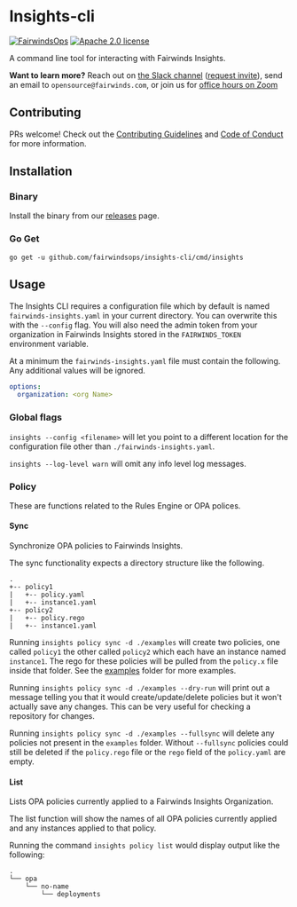 # Insights-cli

[![FairwindsOps](https://circleci.com/gh/FairwindsOps/insights-cli.svg?style=svg)](https://circleci.com/gh/FairwindsOps/insights-cli)
[![Apache 2.0 license](https://img.shields.io/badge/license-Apache2-brightgreen.svg)](https://opensource.org/licenses/Apache-2.0)

A command line tool for interacting with Fairwinds Insights.

**Want to learn more?** Reach out on [the Slack channel](https://fairwindscommunity.slack.com/messages/fairwinds-insights) ([request invite](https://join.slack.com/t/fairwindscommunity/shared_invite/zt-e3c6vj4l-3lIH6dvKqzWII5fSSFDi1g)), send an email to `opensource@fairwinds.com`, or join us for [office hours on Zoom](https://fairwindscommunity.slack.com/messages/office-hours)


## Contributing

PRs welcome! Check out the [Contributing Guidelines](CONTRIBUTING.md) and
[Code of Conduct](CODE_OF_CONDUCT.md) for more information.

## Installation

### Binary

Install the binary from our [releases](https://github.com/FairwindsOps/insights-cli/releases) page.

### Go Get

```
go get -u github.com/fairwindsops/insights-cli/cmd/insights
```

## Usage

The Insights CLI requires a configuration file which by default is named `fairwinds-insights.yaml` in your current directory. You can overwrite this with the `--config` flag. You will also need the admin token from your organization in Fairwinds Insights stored in the `FAIRWINDS_TOKEN` environment variable.

At a minimum the `fairwinds-insights.yaml` file must contain the following. Any additional values will be ignored.

```yaml
options:
  organization: <org Name>
```

### Global flags

`insights --config <filename>` will let you point to a different location for the configuration file other than `./fairwinds-insights.yaml`.

`insights --log-level warn` will omit any info level log messages.

### Policy

These are functions related to the Rules Engine or OPA polices.

#### Sync

Synchronize OPA policies to Fairwinds Insights.

The sync functionality expects a directory structure like the following.

```
.
+-- policy1
|   +-- policy.yaml
|   +-- instance1.yaml
+-- policy2
|   +-- policy.rego
|   +-- instance1.yaml
```

Running `insights policy sync -d ./examples` will create two policies, one called `policy1` the other called `policy2` which each have an instance named `instance1`. The rego for these policies will be pulled from the `policy.x` file inside that folder. See the [examples](https://github.com/FairwindsOps/insights-plugins/tree/master/plugins/opa/examples) folder for more examples.

Running `insights policy sync -d ./examples --dry-run` will print out a message telling you that it would create/update/delete policies but it won't actually save any changes. This can be very useful for checking a repository for changes.

Running `insights policy sync -d ./examples --fullsync` will delete any policies not present in the `examples` folder. Without `--fullsync` policies could still be deleted if the `policy.rego` file or the `rego` field of the `policy.yaml` are empty.

#### List

Lists OPA policies currently applied to a Fairwinds Insights Organization.

The list function will show the names of all OPA policies currently applied and any instances applied to that policy.

Running the command `insights policy list` would display output like the following:

```
.
└── opa
    └── no-name
        └── deployments
```
